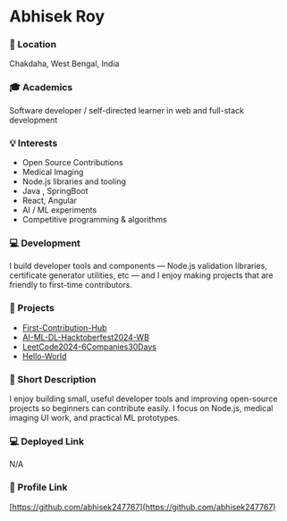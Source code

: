# Abhisek Roy

### 📍 Location
Chakdaha, West Bengal, India

### 🎓 Academics
Software developer / self-directed learner in web and full-stack development

### 💡 Interests
- Open Source Contributions
- Medical Imaging
- Node.js libraries and tooling
- Java , SpringBoot
- React, Angular
- AI / ML experiments
- Competitive programming & algorithms

### 💻 Development
I build developer tools and components — Node.js validation libraries, certificate generator utilities, etc — and I enjoy making projects that are friendly to first-time contributors.

### 🚀 Projects
- [First-Contribution-Hub](https://github.com/abhisek247767/First-Contribution-Hub)
- [AI-ML-DL-Hacktoberfest2024-WB](https://github.com/abhisek247767/AI-ML-DL-Hacktoberfest2024-WB)
- [LeetCode2024-6Companies30Days](https://github.com/abhisek247767/LeetCode2024-6Companies30Days)
- [Hello-World](https://github.com/abhisek247767/Hello-World)

### 📝 Short Description
I enjoy building small, useful developer tools and improving open-source projects so beginners can contribute easily. I focus on Node.js, medical imaging UI work, and practical ML prototypes.

### 💻 Deployed Link
N/A

### 🔗 Profile Link
[https://github.com/abhisek247767](https://github.com/abhisek247767)
